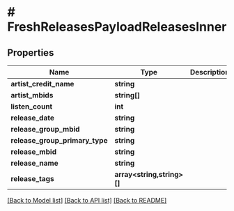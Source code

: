 # # FreshReleasesPayloadReleasesInner

## Properties

Name | Type | Description | Notes
------------ | ------------- | ------------- | -------------
**artist_credit_name** | **string** |  | [optional]
**artist_mbids** | **string[]** |  | [optional]
**listen_count** | **int** |  | [optional]
**release_date** | **string** |  | [optional]
**release_group_mbid** | **string** |  | [optional]
**release_group_primary_type** | **string** |  | [optional]
**release_mbid** | **string** |  | [optional]
**release_name** | **string** |  | [optional]
**release_tags** | **array<string,string>[]** |  | [optional]

[[Back to Model list]](../../README.md#models) [[Back to API list]](../../README.md#endpoints) [[Back to README]](../../README.md)

